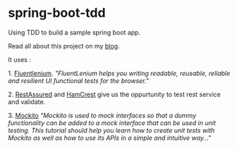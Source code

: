 # spring-boot-tdd


Using TDD to build a sample spring boot app. 

Read all about this project on my [blog](http://malike.github.io/Why-TDD-and-How-To/).

It uses :
 
   1.&nbsp;[Fluentlenium](http://fluentlenium.org/docs/). 
_"FluentLenium helps you writing readable, reusable, reliable and resilient UI functional tests for the browser."_

   2.&nbsp;[RestAssured](http://rest-assured.io/) and [HamCrest](http://hamcrest.org/) give us the oppurtunity to test rest service and validate.

   3.&nbsp;[Mockito](http://site.mockito.org/) 
_"Mockito is used to mock interfaces so that a dummy functionality can be added to a mock interface that can be used in unit testing. This tutorial should help you learn how to create unit tests with Mockito as well as how to use its APIs in a simple and intuitive way..."_
